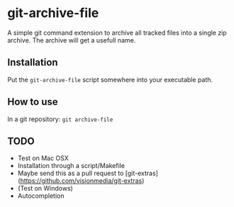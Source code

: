# git-archive-file

A simple git command extension to archive all tracked files into a
single zip archive. The archive will get a usefull name.

## Installation

Put the `git-archive-file` script somewhere into your executable path.

## How to use

In a git repository: `git archive-file`

## TODO

* Test on Mac OSX
* Installation through a script/Makefile
* Maybe send this as a pull request to [git-extras]
(https://github.com/visionmedia/git-extras)
* (Test on Windows)
* Autocompletion